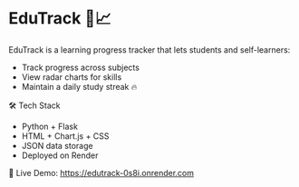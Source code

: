 # EduTrack 🧠📈

EduTrack is a learning progress tracker that lets students and self-learners:

- Track progress across subjects
- View radar charts for skills
- Maintain a daily study streak 🔥

🛠 Tech Stack

- Python + Flask
- HTML + Chart.js + CSS
- JSON data storage
- Deployed on Render

🚀 Live Demo: https://edutrack-0s8i.onrender.com




